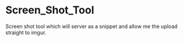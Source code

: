 # Screen_Shot_Tool
Screen shot tool which will server as a snippet and allow me the upload straight to imgur.

